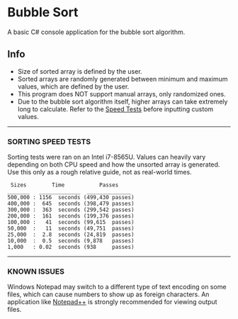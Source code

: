 # Bubble Sort
A basic C# console application for the bubble sort algorithm.

## Info
- Size of sorted array is defined by the user.
- Sorted arrays are randomly generated between minimum and maximum values, which are defined by the user.
- This program does NOT support manual arrays, only randomized ones.
- Due to the bubble sort algorithm itself, higher arrays can take extremely long to calculate. Refer to the [Speed Tests](#sorting-speed-tests) before inputting custom values.

___

### SORTING SPEED TESTS
Sorting tests were ran on an Intel i7-8565U.
Values can heavily vary depending on both CPU speed and how the unsorted array is generated.
Use this only as a rough relative guide, not as real-world times.

```
 Sizes        Time           Passes
_______   _____________  ______________
500,000 : 1156  seconds (499,430 passes)
400,000 :  645  seconds (398,479 passes)
300,000 :  363  seconds (299,542 passes)
200,000 :  161  seconds (199,376 passes)
100,000 :   41  seconds (99,615  passes)
50,000  :   11  seconds (49,751  passes)
25,000  :  2.8  seconds (24,819  passes)
10,000  :  0.5  seconds (9,878   passes)
1,000   : 0.02  seconds (938     passes)
```
___

### KNOWN ISSUES
Windows Notepad may switch to a different type of text encoding on some files, which can cause numbers to show up as foreign characters. An application like [Notepad++](https://notepad-plus-plus.org/downloads/) is strongly recommended for viewing output files.

